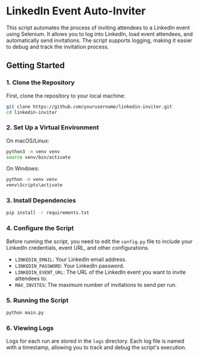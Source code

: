# LinkedIn Event Auto-Inviter

This script automates the process of inviting attendees to a LinkedIn event using Selenium. It allows you to log into LinkedIn, load event attendees, and automatically send invitations. The script supports logging, making it easier to debug and track the invitation process.

## Getting Started

### 1. Clone the Repository

First, clone the repository to your local machine:

```bash
git clone https://github.com/yourusername/linkedin-inviter.git
cd linkedin-inviter
```
### 2. Set Up a Virtual Environment
On macOS/Linux:
```bash
python3 -m venv venv
source venv/bin/activate
```
On Windows:
```bash
python -m venv venv
venv\Scripts\activate
```

### 3. Install Dependencies
```bash
pip install -r requirements.txt
```

### 4. Configure the Script
Before running the script, you need to edit the `config.py` file to include your LinkedIn credentials, event URL, and other configurations.

- `LINKEDIN_EMAIL`: Your LinkedIn email address.
- `LINKEDIN_PASSWORD`: Your LinkedIn password.
- `LINKEDIN_EVENT_URL`: The URL of the LinkedIn event you want to invite attendees to.
- `MAX_INVITES`: The maximum number of invitations to send per run.

### 5. Running the Script
```bash
python main.py
```
### 6. Viewing Logs
Logs for each run are stored in the `logs` directory. Each log file is named with a timestamp, allowing you to track and debug the script's execution.
